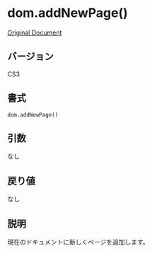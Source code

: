 # dom.addNewPage()

[Original Document](http://help.adobe.com/en_US/fireworks/cs/extend/WS5b3ccc516d4fbf351e63e3d1183c94856c-77fe.html)

## バージョン

CS3

## 書式

```
dom.addNewPage()
```

## 引数

なし

## 戻り値

なし

## 説明

現在のドキュメントに新しくページを追加します。

